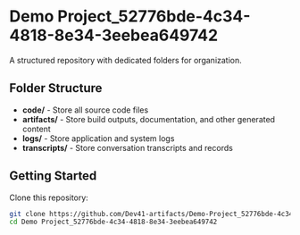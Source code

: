 # Demo Project_52776bde-4c34-4818-8e34-3eebea649742
A structured repository with dedicated folders for organization.

## Folder Structure

- **code/** - Store all source code files
- **artifacts/** - Store build outputs, documentation, and other generated content
- **logs/** - Store application and system logs
- **transcripts/** - Store conversation transcripts and records

## Getting Started

Clone this repository:
```bash
git clone https://github.com/Dev41-artifacts/Demo-Project_52776bde-4c34-4818-8e34-3eebea649742
cd Demo Project_52776bde-4c34-4818-8e34-3eebea649742
```

